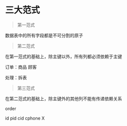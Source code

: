 # 三大范式

> 第一范式

数据表中的所有字段都是不可分割的原子


> 第二范式

在第一范式的基础上，除主键以外，所有列都必须依赖于主键

订单：商品 顾客

处理：拆表


> 第三范式

在第二范式的基础上，除主键外的其他列不能有传递依赖关系


order

id
pid
cid
cphone X